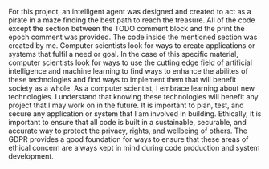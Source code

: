 For this project, an intelligent agent was designed and created to act as a pirate in a maze finding the best path to reach the treasure. All of the code except the section between the TODO comment block and the print the epoch comment was provided. The code inside the mentioned section was created by me.
Computer scientists look for ways to create applications or systems that fulfil a need or goal. In the case of this specific material, computer scientists look for ways to use the cutting edge field of artificial intelligence and machine learning to find ways to enhance the abilites of these technologies and find ways to implement them that will benefit society as a whole.
As a computer scientist, I embrace learning about new technologies. I understand that knowing these technologies will benefit any project that I may work on in the future. It is important to plan, test, and secure any application or system that I am involved in building.
Ethically, it is important to ensure that all code is built in a sustainable, securable, and accurate way to protect the privacy, rights, and wellbeing of others. The GDPR provides a good foundation for ways to ensure that these areas of ethical concern are always kept in mind during code production and system development.
